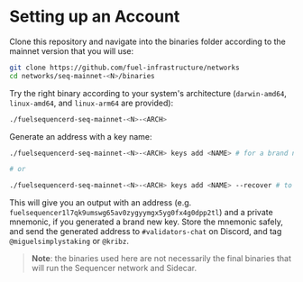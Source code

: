 # Setting up an Account

Clone this repository and navigate into the binaries folder according to the mainnet version that you will use:

```bash
git clone https://github.com/fuel-infrastructure/networks
cd networks/seq-mainnet-<N>/binaries
```

Try the right binary according to your system's architecture (`darwin-amd64`, `linux-amd64`, and `linux-arm64` are provided):

```bash
./fuelsequencerd-seq-mainnet-<N>-<ARCH>
```

Generate an address with a key name:

```bash
./fuelsequencerd-seq-mainnet-<N>-<ARCH> keys add <NAME> # for a brand new key

# or

./fuelsequencerd-seq-mainnet-<N>-<ARCH> keys add <NAME> --recover # to create from a mnemonic
```

This will give you an output with an address (e.g. `fuelsequencer1l7qk9umswg65av0zygyymgx5yg0fx4g0dpp2tl`) and a private mnemonic, if you generated a brand new key. Store the mnemonic safely, and send the generated address to `#validators-chat` on Discord, and tag `@miguelsimplystaking` or `@kribz`.

> **Note**: the binaries used here are not necessarily the final binaries that will run the Sequencer network and Sidecar.
